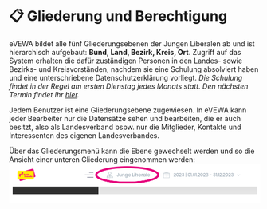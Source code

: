 ﻿# 📋 Gliederung und Berechtigung

eVEWA bildet alle fünf Gliederungsebenen der Jungen Liberalen ab und ist hierarchisch aufgebaut: **Bund, Land, Bezirk, Kreis, Ort**. Zugriff auf das System erhalten die dafür zuständigen Personen in den Landes- sowie Bezirks- und Kreisvorständen, nachdem sie eine Schulung absolviert haben und eine unterschriebene Datenschutzerklärung vorliegt.
_Die Schulung findet in der Regel am ersten Dienstag jedes Monats statt. Den nächsten Termin findet Ihr [hier](https://julis.de/event/)._


Jedem Benutzer ist eine Gliederungsebene zugewiesen. In eVEWA kann jeder Bearbeiter nur die Datensätze sehen und bearbeiten, die er auch besitzt, also als Landesverband bspw. nur die Mitglieder, Kontakte und Interessenten des eigenen Landesverbandes.

Über das Gliederungsmenü kann die Ebene gewechselt werden und so die Ansicht einer unteren Gliederung eingenommen werden:
![](/static/graphicsmvs/1-1-2-header.webp)
